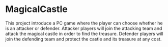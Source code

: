 # MagicalCastle
This project introduce a PC game where the player can choose whether he is an attacker or defender. Attacker players will join the attacking team and attack the magical castle in order to find the treasure. Defender players will join the defending team and protect the castle and its treasure at any cost.
